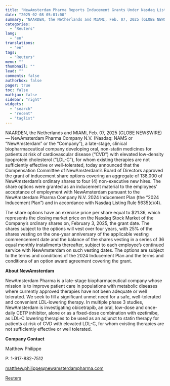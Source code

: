```yaml
---
title: "NewAmsterdam Pharma Reports Inducement Grants Under Nasdaq Listing Rule 5635(c)(4)"
date: "2025-02-08 05:01:00"
summary: "NAARDEN, the Netherlands and MIAMI, Feb. 07, 2025 (GLOBE NEWSWIRE) — NewAmsterdam Pharma Company N.V. (Nasdaq: NAMS or “NewAmsterdam” or the “Company”), a late-stage, clinical biopharmaceutical company developing oral, non-statin medicines for patients at risk of cardiovascular disease (“CVD”) with elevated low-density lipoprotein cholesterol (“LDL-C”), for whom existing therapies are..."
categories:
  - "Reuters"
lang:
  - "en"
translations:
  - "en"
tags:
  - "Reuters"
menu: ""
thumbnail: ""
lead: ""
comments: false
authorbox: false
pager: true
toc: false
mathjax: false
sidebar: "right"
widgets:
  - "search"
  - "recent"
  - "taglist"
---
```


NAARDEN, the Netherlands and MIAMI, Feb. 07, 2025 (GLOBE NEWSWIRE) — NewAmsterdam Pharma Company N.V. (Nasdaq: NAMS or “NewAmsterdam” or the “Company”), a late-stage, clinical biopharmaceutical company developing oral, non-statin medicines for patients at risk of cardiovascular disease (“CVD”) with elevated low-density lipoprotein cholesterol (“LDL-C”), for whom existing therapies are not sufficiently effective or well-tolerated, today announced that the Compensation Committee of NewAmsterdam’s Board of Directors approved the grant of inducement share options covering an aggregate of 138,000 of NewAmsterdam’s ordinary shares to four (4) non-executive new hires. The share options were granted as an inducement material to the employees’ acceptance of employment with NewAmsterdam pursuant to the NewAmsterdam Pharma Company N.V. 2024 Inducement Plan (the “2024 Inducement Plan”) and in accordance with Nasdaq Listing Rule 5635(c)(4).

The share options have an exercise price per share equal to $21.36, which represents the closing market price on the Nasdaq Stock Market of the Company’s ordinary shares on, February 3, 2025, the grant date. The shares subject to the options will vest over four years, with 25% of the shares vesting on the one-year anniversary of the applicable vesting commencement date and the balance of the shares vesting in a series of 36 equal monthly installments thereafter, subject to each employee’s continued service with NewAmsterdam on such vesting dates. The options are subject to the terms and conditions of the 2024 Inducement Plan and the terms and conditions of an option award agreement covering the grant.

**About NewAmsterdam**

NewAmsterdam Pharma is a late-stage biopharmaceutical company whose mission is to improve patient care in populations with metabolic diseases where currently approved therapies have not been adequate or well tolerated. We seek to fill a significant unmet need for a safe, well-tolerated and convenient LDL-lowering therapy. In multiple phase 3 studies, NewAmsterdam is investigating obicetrapib, an oral, low-dose and once-daily CETP inhibitor, alone or as a fixed-dose combination with ezetimibe, as LDL-C lowering therapies to be used as an adjunct to statin therapy for patients at risk of CVD with elevated LDL-C, for whom existing therapies are not sufficiently effective or well tolerated.

**Company Contact**

Matthew Philippe

P: 1-917-882-7512

matthew.philippe@newamsterdampharma.com

[Reuters](https://www.tradingview.com/news/reuters.com,2025-02-07:newsml_GNX4r589z:0-newamsterdam-pharma-reports-inducement-grants-under-nasdaq-listing-rule-5635-c-4/)
